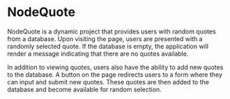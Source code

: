 # NodeQuote

NodeQuote is a dynamic project that provides users with random quotes from a database. Upon visiting the page, users are presented with a randomly selected quote. If the database is empty, the application will render a message indicating that there are no quotes available.

In addition to viewing quotes, users also have the ability to add new quotes to the database. A button on the page redirects users to a form where they can input and submit new quotes. These quotes are then added to the database and become available for random selection.
